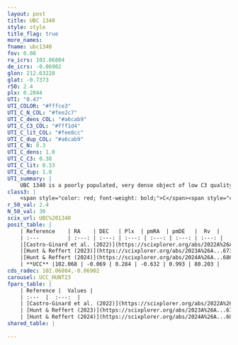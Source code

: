 ```yaml
---
layout: post
title: UBC 1340
style: style
title_flag: true
more_names: 
fname: ubc1340
fov: 0.08
ra_icrs: 102.06804
de_icrs: -0.06902
glon: 212.63228
glat: -0.7373
r50: 2.4
plx: 0.2844
UTI: "0.47"
UTI_COLOR: "#fffce3"
UTI_C_N_COL: "#fee2c7"
UTI_C_dens_COL: "#a6cab9"
UTI_C_C3_COL: "#fff1d4"
UTI_C_lit_COL: "#fee8cc"
UTI_C_dup_COL: "#a6cab9"
UTI_C_N: 0.3
UTI_C_dens: 1.0
UTI_C_C3: 0.38
UTI_C_lit: 0.33
UTI_C_dup: 1.0
UTI_summary: |
    UBC 1340 is a poorly populated, very dense object of low C3 quality. It was recently reported in the literature.
class3: |
    <span style="color: red; font-weight: bold;">C</span><span style="color: #FFC300; font-weight: bold;">B</span>
r_50_val: 2.4
N_50_val: 30
scix_url: UBC%201340
posit_table: |
    | Reference    | RA    | DEC   | Plx  | pmRA  | pmDE   |  Rv  |
    | :---         | :---: | :---: | :---: | :---: | :---: | :---: |
    |[Castro-Ginard et al. (2022)](https://scixplorer.org/abs/2022A%26A...661A.118C) | 102.07 | -0.08 | 0.28 | -0.64 | 0.98 | -- |
    |[Hunt & Reffert (2023)](https://scixplorer.org/abs/2023A%26A...673A.114H) | 102.067 | -0.07 | 0.301 | -0.612 | 0.981 | 63.884 |
    |[Hunt & Reffert (2024)](https://scixplorer.org/abs/2024A%26A...686A..42H) | 102.067 | -0.07 | 0.301 | -0.612 | 0.981 | 63.884 |
    | **UCC** |102.068 | -0.069 | 0.284 | -0.632 | 0.993 | 80.203 | 
cds_radec: 102.06804,-0.06902
carousel: UCC_HUNT23
fpars_table: |
    | Reference |  Values |
    | :---  |  :---:  |
    | [Castro-Ginard et al. (2022)](https://scixplorer.org/abs/2022A%26A...661A.118C) | `AV=1.31, Dist=3985, logAge=8.619` |
    | [Hunt & Reffert (2023)](https://scixplorer.org/abs/2023A%26A...673A.114H) | `AV50=1.581, diffAV50=1.193, MOD50=12.592, logAge50=8.772` |
    | [Hunt & Reffert (2024)](https://scixplorer.org/abs/2024A%26A...686A..42H) | `MassJ=724.169` |
shared_table: |
    
---
```

